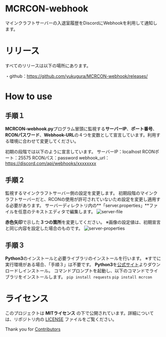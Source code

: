 # MCRCON-webhook
マインクラフトサーバーの入退室履歴をDiscordにWebhookを利用して通知します。

# リリース
すべてのリリースは以下の場所にあります。

・github：https://github.com/yukugura/MCRCON-webhook/releases/

# How to use

## 手順１
**MCRCON-webhook.py**プログラム冒頭に監視する**サーバーIP**、**ポート番号**、**RCONパスワード**、**Webhook-URL**の４つを変数として宣言しています。利用する環境に合わせて変更してください。

初期の段階では以下のように宣言しています。
サーバーIP：localhost
RCONポート：25575
RCONパス：password
webhook_url：https://discord.com/api/webhooks/xxxxxxxx

## 手順２
監視するマインクラフトサーバー側の設定を変更します。
初期段階のマインクラフトサーバーだと、RCONの使用が許可されていないため設定を変更し適用する必要があります。
サーバーディレクトリ内の**「server.properties」**ファイルを任意のテキストエディタで編集します。
![server-file](https://github.com/user-attachments/assets/0e61f2ab-14d0-4e0a-a0cc-e0e0c22eea58)

**赤色矢印**で示した**３つの箇所**を変更してください。
※画像の設定値は、初期宣言と同じ内容を設定した場合のものです。
![server-properties](https://github.com/user-attachments/assets/93e18df4-d5db-43fa-a84d-12428be50461)

## 手順３
**Python3**のインストールと必要ライブラリのインストールを行います。
※すでに実行環境がある場合、「手順３」は不要です。
**Python3**を[公式サイト](https://www.python.org/downloads/)よりダウンロードしインストール。
コマンドプロンプトを起動し、以下のコマンドでライブラリをインストールします。
`pip install requests`
`pip install mcrcon`

# ライセンス
このプロジェクトは **MITライセンス** の下で公開されています。詳細については、リポジトリ内の [LICENSE](https://github.com/yukugura/MCRCON-webhook/blob/main/LICENSE) ファイルをご覧ください。

Thank you for [Contributors](https://github.com/yukugura/MCRCON-webhook/graphs/contributors)
